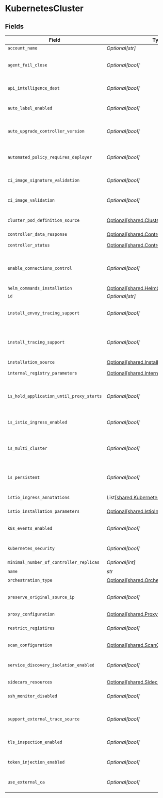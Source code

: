 # KubernetesCluster


## Fields

| Field                                                                                              | Type                                                                                               | Required                                                                                           | Description                                                                                        |
| -------------------------------------------------------------------------------------------------- | -------------------------------------------------------------------------------------------------- | -------------------------------------------------------------------------------------------------- | -------------------------------------------------------------------------------------------------- |
| `account_name`                                                                                     | *Optional[str]*                                                                                    | :heavy_minus_sign:                                                                                 | N/A                                                                                                |
| `agent_fail_close`                                                                                 | *Optional[bool]*                                                                                   | :heavy_minus_sign:                                                                                 | indicates fail close behavior on Secure Application agent failure                                  |
| `api_intelligence_dast`                                                                            | *Optional[bool]*                                                                                   | :heavy_minus_sign:                                                                                 | indicates whether apiIntelligenceDAST is enabled                                                   |
| `auto_label_enabled`                                                                               | *Optional[bool]*                                                                                   | :heavy_minus_sign:                                                                                 | indicates whether auto label is enabled                                                            |
| `auto_upgrade_controller_version`                                                                  | *Optional[bool]*                                                                                   | :heavy_minus_sign:                                                                                 | indicates whether upgrade the controller automatically                                             |
| `automated_policy_requires_deployer`                                                               | *Optional[bool]*                                                                                   | :heavy_minus_sign:                                                                                 | indicates whether deployer is required for the automated policy                                    |
| `ci_image_signature_validation`                                                                    | *Optional[bool]*                                                                                   | :heavy_minus_sign:                                                                                 | Enable pod template images signature validation                                                    |
| `ci_image_validation`                                                                              | *Optional[bool]*                                                                                   | :heavy_minus_sign:                                                                                 | Enable pod template images validation                                                              |
| `cluster_pod_definition_source`                                                                    | [Optional[shared.ClusterPodDefinitionSource]](../../models/shared/clusterpoddefinitionsource.md)   | :heavy_minus_sign:                                                                                 | The source type of the pod definitions of the cluster                                              |
| `controller_data_response`                                                                         | [Optional[shared.ControllerDataResponse]](../../models/shared/controllerdataresponse.md)           | :heavy_minus_sign:                                                                                 | N/A                                                                                                |
| `controller_status`                                                                                | [Optional[shared.ControllerStatus]](../../models/shared/controllerstatus.md)                       | :heavy_minus_sign:                                                                                 | The current controller state.                                                                      |
| `enable_connections_control`                                                                       | *Optional[bool]*                                                                                   | :heavy_minus_sign:                                                                                 | indicates whether Secure Application allows connections actions and detections                     |
| `helm_commands_installation`                                                                       | [Optional[shared.HelmCommandsInstallation]](../../models/shared/helmcommandsinstallation.md)       | :heavy_minus_sign:                                                                                 | N/A                                                                                                |
| `id`                                                                                               | *Optional[str]*                                                                                    | :heavy_minus_sign:                                                                                 | Id of the cluster.                                                                                 |
| `install_envoy_tracing_support`                                                                    | *Optional[bool]*                                                                                   | :heavy_minus_sign:                                                                                 | indicates whether envoy/istio will be used as a trace source                                       |
| `install_tracing_support`                                                                          | *Optional[bool]*                                                                                   | :heavy_minus_sign:                                                                                 | indicates whether to install tracing support, enable for apiSecurity accounts                      |
| `installation_source`                                                                              | [Optional[shared.InstallationSource]](../../models/shared/installationsource.md)                   | :heavy_minus_sign:                                                                                 | N/A                                                                                                |
| `internal_registry_parameters`                                                                     | [Optional[shared.InternalRegistryParameters]](../../models/shared/internalregistryparameters.md)   | :heavy_minus_sign:                                                                                 | internal registry information                                                                      |
| `is_hold_application_until_proxy_starts`                                                           | *Optional[bool]*                                                                                   | :heavy_minus_sign:                                                                                 | indicates whether the controller should hold the application until the proxy starts                |
| `is_istio_ingress_enabled`                                                                         | *Optional[bool]*                                                                                   | :heavy_minus_sign:                                                                                 | indicates whether Istio ingress is enabled                                                         |
| `is_multi_cluster`                                                                                 | *Optional[bool]*                                                                                   | :heavy_minus_sign:                                                                                 | indicates whether this cluster should support multi-cluster communication                          |
| `is_persistent`                                                                                    | *Optional[bool]*                                                                                   | :heavy_minus_sign:                                                                                 | indicates whether the agent should run in persistent mode                                          |
| `istio_ingress_annotations`                                                                        | List[[shared.KubernetesAnnotation](../../models/shared/kubernetesannotation.md)]                   | :heavy_minus_sign:                                                                                 | annotations for load balancers                                                                     |
| `istio_installation_parameters`                                                                    | [Optional[shared.IstioInstallationParameters]](../../models/shared/istioinstallationparameters.md) | :heavy_minus_sign:                                                                                 | istio related information                                                                          |
| `k8s_events_enabled`                                                                               | *Optional[bool]*                                                                                   | :heavy_minus_sign:                                                                                 | indicates whether kubernetes events sending is enabled                                             |
| `kubernetes_security`                                                                              | *Optional[bool]*                                                                                   | :heavy_minus_sign:                                                                                 | indicates whether kubernetes security is enabled                                                   |
| `minimal_number_of_controller_replicas`                                                            | *Optional[int]*                                                                                    | :heavy_minus_sign:                                                                                 | N/A                                                                                                |
| `name`                                                                                             | *str*                                                                                              | :heavy_check_mark:                                                                                 | N/A                                                                                                |
| `orchestration_type`                                                                               | [Optional[shared.OrchestrationType]](../../models/shared/orchestrationtype.md)                     | :heavy_minus_sign:                                                                                 | N/A                                                                                                |
| `preserve_original_source_ip`                                                                      | *Optional[bool]*                                                                                   | :heavy_minus_sign:                                                                                 | indicates whether the agent should preserve the original source ip                                 |
| `proxy_configuration`                                                                              | [Optional[shared.ProxyConfiguration]](../../models/shared/proxyconfiguration.md)                   | :heavy_minus_sign:                                                                                 | N/A                                                                                                |
| `restrict_registires`                                                                              | *Optional[bool]*                                                                                   | :heavy_minus_sign:                                                                                 | indicates whether the agent validate the images origin                                             |
| `scan_configuration`                                                                               | [Optional[shared.ScanConfiguration]](../../models/shared/scanconfiguration.md)                     | :heavy_minus_sign:                                                                                 | scan configuration information                                                                     |
| `service_discovery_isolation_enabled`                                                              | *Optional[bool]*                                                                                   | :heavy_minus_sign:                                                                                 | indicates whether the service discovery isolation is enabled                                       |
| `sidecars_resources`                                                                               | [Optional[shared.SidecarsResource]](../../models/shared/sidecarsresource.md)                       | :heavy_minus_sign:                                                                                 | N/A                                                                                                |
| `ssh_monitor_disabled`                                                                             | *Optional[bool]*                                                                                   | :heavy_minus_sign:                                                                                 | indicates whether SSH monitoring is disabled                                                       |
| `support_external_trace_source`                                                                    | *Optional[bool]*                                                                                   | :heavy_minus_sign:                                                                                 | indicates whether external trace sources are supported                                             |
| `tls_inspection_enabled`                                                                           | *Optional[bool]*                                                                                   | :heavy_minus_sign:                                                                                 | indicates whether TLS inspection is enabled                                                        |
| `token_injection_enabled`                                                                          | *Optional[bool]*                                                                                   | :heavy_minus_sign:                                                                                 | indicates whether token injection is enabled                                                       |
| `use_external_ca`                                                                                  | *Optional[bool]*                                                                                   | :heavy_minus_sign:                                                                                 | indicates whether kubernetes should use external CA                                                |
